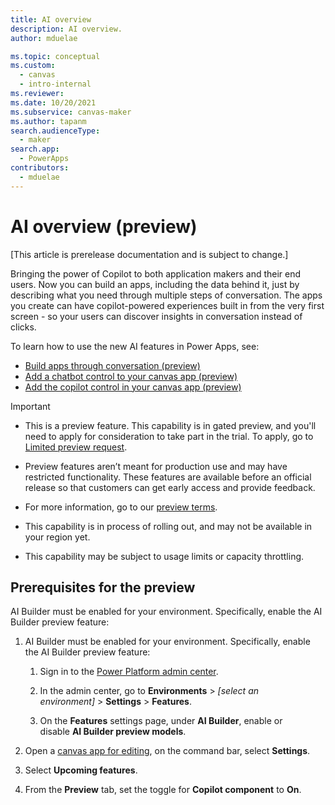 ```yaml
---
title: AI overview
description: AI overview.
author: mduelae

ms.topic: conceptual
ms.custom: 
  - canvas
  - intro-internal
ms.reviewer: 
ms.date: 10/20/2021
ms.subservice: canvas-maker
ms.author: tapanm
search.audienceType: 
  - maker
search.app: 
  - PowerApps
contributors:
  - mduelae
---
```


# AI overview (preview)

[This article is prerelease documentation and is subject to change.]

Bringing the power of Copilot to both application makers and their end users. Now you can build an apps, including the data behind it, just by describing what you need through multiple steps of conversation. The apps you create can have copilot-powered experiences built in from the very first screen - so your users can discover insights in conversation instead of clicks. 

To learn how to use the new AI features in Power Apps, see:

- [Build apps through conversation (preview)](ai-conversations-create-app.md)
- [Add a chatbot control to your canvas app (preview)](add-ai-chatbot.md)
- [Add the copilot control in your canvas app (preview)](add-ai-copilot.md)

> [!IMPORTANT]
>
> - This is a preview feature. This capability is in gated preview, and you'll need to apply for consideration to take part in the trial. To apply, go to [Limited preview request](https://forms.office.com/Pages/ResponsePage.aspx?id=v4j5cvGGr0GRqy180BHbR2LogRPRiTJDo1Rd8KnmcFRUMzlLTDZVQlJKSzNIWkVCMzE0VDFYVzk2QS4u).
>
> - Preview features aren’t meant for production use and may have restricted functionality. These features are available before an official release so that customers can get early access and provide feedback.
>
> - For more information, go to our [preview terms](https://go.microsoft.com/fwlink/?linkid=2189520).
>
> - This capability is in process of rolling out, and may not be available in your region yet.
>
> - This capability  may be subject to usage limits or capacity throttling.


## Prerequisites for the preview  

AI Builder must be enabled for your environment. Specifically, enable the AI Builder preview feature:

1. AI Builder must be enabled for your environment. Specifically, enable the AI Builder preview feature:

    1. Sign in to the [Power Platform admin center](https://admin.powerplatform.microsoft.com/).

    2. In the admin center, go to **Environments** &gt; *\[select an environment\]* &gt; **Settings** &gt; **Features**.

    3. On the **Features** settings page, under **AI Builder**, enable or disable **AI Builder preview models**.

3. Open a [canvas app for editing](edit-app.md), on the command bar, select **Settings**.
2. Select **Upcoming features**.
3. From the **Preview** tab, set the toggle for **Copilot component** to **On**.




